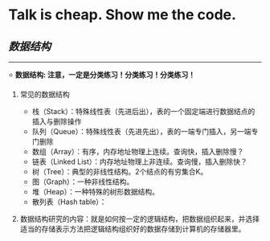 # Talk is cheap. Show me the code.
## *数据结构*

--------------------------------------
⭐ **数据结构: 注意，一定是分类练习！分类练习！分类练习！**  

1. 常见的数据结构
    - 栈（Stack）：特殊线性表（先进后出），表的一个固定端进行数据结点的插入与删除操作
    - 队列（Queue）：特殊线性表（先进先出），表的一端专门插入，另一端专门删除
    - 数组（Array）：有序，内存地址物理上连续。查询快，插入删除慢？
    - 链表（Linked List）：内存地址物理上非连续。查询慢，插入删除快？
    - 树（Tree）：典型的非线性结构。2个结点的有穷集合K。
    - 图（Graph）：一种非线性结构。
    - 堆（Heap）：一种特殊的树形数据结构。
    - 散列表（Hash table）：

2.  数据结构研究的内容：就是如何按一定的逻辑结构，把数据组织起来，并选择适当的存储表示方法把逻辑结构组织好的数据存储到计算机的存储器里。

